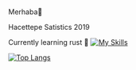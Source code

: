 ###
Merhaba👋

<!--
**f1rzen/f1rzen** is a ✨ _special_ ✨ repository because its `README.md` (this file) appears on your GitHub profile.

Here are some ideas to get you started:

- 🔭 I’m currently working on ...
- 🌱 I’m currently learning ...
- 👯 I’m looking to collaborate on ...
- 🤔 I’m looking for help with ...
- 💬 Ask me about ...
- 📫 How to reach me: ...
- 😄 Pronouns: ...
- ⚡ Fun fact: ...
-->
Hacettepe Satistics 2019

Currently learning rust 🦀
[![My Skills](https://skillicons.dev/icons?i=js,html,css,ts,tailwind,svelte,cloudflare,py,r)](https://skillicons.dev)




[![Top Langs](https://github-readme-stats-git-masterrstaa-rickstaa.vercel.app/api/top-langs/?username=f1rzen)](https://github.com/f1rzen/github-readme-stats)


